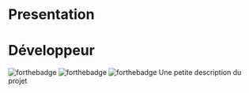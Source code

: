 # Presentation
# Développeur
![forthebadge](https://forthebadge.com/images/badges/ages-18.svg)
![forthebadge](https://forthebadge.com/images/badges/uses-html.svg)
![forthebadge](https://forthebadge.com/images/badges/uses-css.svg)
Une petite description du projet
